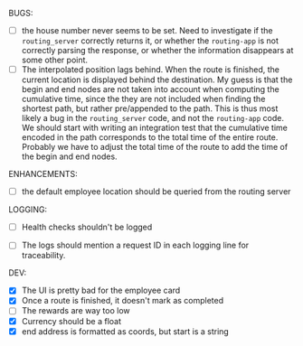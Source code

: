 BUGS:
- [ ] the house number never seems to be set. Need to investigate if the `routing_server` correctly returns it, or whether the `routing-app` is not correctly parsing the response, or whether the information disappears at some other point. 
- [ ] The interpolated position lags behind. When the route is finished, the current location is displayed behind the destination. My guess is that the begin and end nodes are not taken into account when computing the cumulative time, since the they are not included when finding the shortest path, but rather pre/appended to the path. This is thus most likely a bug in the `routing_server` code, and not the `routing-app` code. We should start with writing an integration test that the cumulative time encoded in the path corresponds to the total time of the entire route. Probably we have to adjust the total time of the route to add the time of the begin and end nodes.

ENHANCEMENTS:
- [ ] the default employee location should be queried from the routing server

LOGGING:
- [ ] Health checks shouldn't be logged 
- [ ] The logs should mention a request ID in each logging line for traceability.


DEV:
- [x] The UI is pretty bad for the employee card
- [x] Once a route is finished, it doesn't mark as completed
- [ ] The rewards are way too low
- [x] Currency should be a float
- [x] end address is formatted as coords, but start is a string